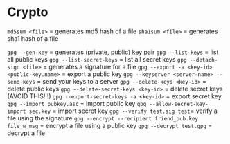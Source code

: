 # Crypto

`md5sum <file>` = generates md5 hash of a file
`sha1sum <file>` = generates sha1 hash of a file

`gpg --gen-key` = generates (private, public) key pair
`gpg --list-keys` = list all public keys
`gpg --list-secret-keys` = list all secret keys
`gpg --detach-sign <file>` = generates a signature for a file
`gpg --export -a <key-id> <public-key.name>` = export a public key
`gpg --keyserver <server-name> --send-keys` = send your keys to a server
`gpg --delete-keys <key-id>` = delete public keys
`gpg --delete-secret-keys <key-id>` = delete secret keys (AVOID THIS!!!)
`gpg --export-secret-keys -a <key-id>` = export secret key
`gpg --import pubkey.asc` = import public key
`gpg --allow-secret-key-import sec.key` = import secret key
`gpg --verify test.sig test`= verify a file using the signature
`gpg --encrypt --recipient friend_pub.key file_w_msg` = encrypt a file using a public key
`gpg --decrypt test.gpg` = decrypt a file